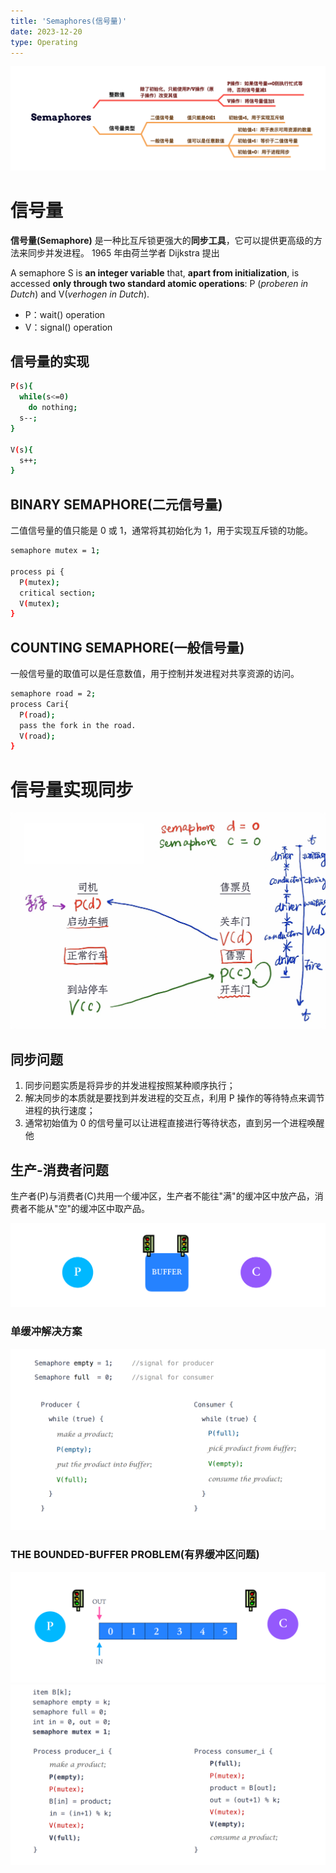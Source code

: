 ```yaml
---
title: 'Semaphores(信号量)'
date: 2023-12-20
type: Operating
---
```


![信号量](/public/images/os/09/Semaphores.png)

# 信号量

**信号量(Semaphore)** 是一种比互斥锁更强大的**同步工具**，它可以提供更高级的方法来同步并发进程。
1965 年由荷兰学者 Dijkstra 提出

A semaphore S is **an integer variable** that, **apart from initialization**, is accessed **only through two standard atomic operations**: P (_proberen in Dutch_) and V(_verhogen in Dutch_).

- P：wait() operation
- V：signal() operation

## 信号量的实现

```bash
P(s){
  while(s<=0)
    do nothing;
  s--;
}

V(s){
  s++;
}
```

## BINARY SEMAPHORE(二元信号量)

二值信号量的值只能是 0 或 1，通常将其初始化为 1，用于实现互斥锁的功能。

```bash
semaphore mutex = 1;

process pi {
  P(mutex);
  critical section;
  V(mutex);
}
```

## COUNTING SEMAPHORE(一般信号量)

一般信号量的取值可以是任意数值，用于控制并发进程对共享资源的访问。

```bash
semaphore road = 2;
process Cari{
  P(road);
  pass the fork in the road.
  V(road);
}

```

# 信号量实现同步

![信号量实现同步](/public/images/os/09/problem.png)

## 同步问题

1. 同步问题实质是将异步的并发进程按照某种顺序执行；
2. 解决同步的本质就是要找到并发进程的交互点，利用 P 操作的等待特点来调节进程的执行速度；
3. 通常初始值为 0 的信号量可以让进程直接进行等待状态，直到另一个进程唤醒他

## 生产-消费者问题

生产者(P)与消费者(C)共用一个缓冲区，生产者不能往"满"的缓冲区中放产品，消费者不能从"空"的缓冲区中取产品。

![生产-消费者问题](/public/images/os/09/producer-consumer.png)

### 单缓冲解决方案

![单缓冲解决方案](/public/images/os/09/single-buffer-resolution.png)

### THE BOUNDED-BUFFER PROBLEM(有界缓冲区问题)

![有界缓冲区问题](/public/images/os/09/bounded-buffering-problem-1.png)
![有界缓冲区问题](/public/images/os/09/bounded-buffering-problem-2.png)
